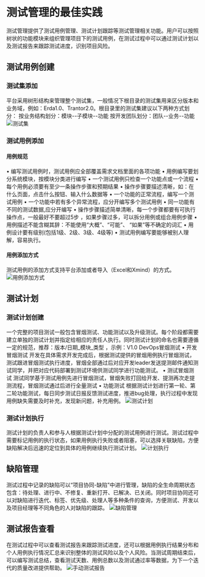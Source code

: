 # 测试管理的最佳实践

测试管理提供了测试用例管理、测试计划跟踪等测试管理相关功能。用户可以按照树状的功能模块来组织管理项目下的测试用例，在测试过程中可以通过测试计划以及测试报告来跟踪测试进度，识别项目风险。
## 测试用例创建
### 测试集添加
平台采用树形结构来管理整个测试集，一般情况下根目录的测试集用来区分版本和业务域，例如：Erda1.0、Trantor2.0。根目录里的测试集建议以下两种方式划分：
按业务结构划分：模块--子模块--功能
按开发团队划分：团队--业务--功能
![测试集](http://terminus-paas.oss-cn-hangzhou.aliyuncs.com/paas-doc/2021/08/18/3283f11a-fcd7-4f5b-aae4-02b27149d4dd.png)
### 测试用例添加
#### 用例规范
• 编写测试用例时，测试用例应全部覆盖需求文档里面的各项功能
• 用例编写要划分系统模块，按模块分类进行编写
• 一个测试用例只检查一个功能点或一个流程
• 每个用例必须要有至少一条操作步骤和预期结果
• 操作步骤要描述清晰，如：在什么页面，点击什么按钮、输入什么数据等
• 一个功能的正常流程，编写一个测试用例
• 一个功能中若有多个异常流程，应分开编写多个测试用例
• 同一功能有不同的测试数据,应分开编写
• 操作步骤描述简单清晰，每一个步骤都要有可执行操作点，一般最好不要超过5步 ，如果步骤过多，可以拆分用例或组合用例步骤
• 用例描述不能含糊其辞：不能使用“大概”、“可能”、 “如果”等不确定的词汇
• 用例设计要有级别(包括1级、2级、3级、4级等)
• 测试用例编写要能够被别人理解，容易执行。
#### 用例添加方式
测试用例的添加方式支持平台添加或者导入（Excel和Xmind）的方式。
![用例添加方式](http://terminus-paas.oss-cn-hangzhou.aliyuncs.com/paas-doc/2021/08/18/465e2e69-0d44-4a98-a9f0-1b781fb482da.png)
## 测试计划
### 测试计划创建
一个完整的项目测试一般包含冒烟测试、功能测试以及升级测试。每个阶段都需要建立单独的测试计划并指定给相应的责任人执行。同时测试计划的命名也需要遵循一定的规范，推荐：版本/日期_模块_类型 ，示例：V1.0 DevOps冒烟测试
• 开发冒烟测试
开发在具体需求开发完成后，根据测试提供的冒烟用例执行冒烟测试，测试跟进冒烟测试执行进度，冒烟全部通过后对应开发leader发送提测邮件通知测试同学，并把对应代码部署到测试环境供测试同学进行功能测试。
• 测试冒烟测试
测试同学基于测试用例先进行冒烟测试，冒烟失败打回给开发、提测再次走提测流程，冒烟测试通过后进行全量测试
• 功能测试
根据测试计划进行第一轮、第二轮功能测试，每日同步测试日报反馈测试进度，推进bug处理，执行过程中发现用例缺失需要及时补充，发现新问题，补充用例。
![测试计划](http://terminus-paas.oss-cn-hangzhou.aliyuncs.com/paas-doc/2021/08/18/91aeb5a2-6a7b-4422-b854-40373ecce4d0.png)
### 测试计划执行
测试计划的负责人和参与人根据测试计划中分配的测试用例进行测试。测试过程中需要标记用例的执行状态，如果用例执行失败或者阻塞，可以选择关联缺陷，方便缺陷解决后迅速的定位到具体的用例继续执行测试计划。
![计划执行](http://terminus-paas.oss-cn-hangzhou.aliyuncs.com/paas-doc/2021/08/18/757ee899-2e6f-407e-a983-1cbec6dc905b.png)
## 缺陷管理
测试过程中记录的缺陷可以“项目协同-缺陷”中进行管理，缺陷的全生命周期状态包含：待处理、进行中、不修复、重新打开、已解决、已关闭。同时项目协同还可以对缺陷进行迭代、标签、优先级、处理人等多种条件的查询，方便测试、开发以及项目经理等不同角色的人对缺陷的跟踪。
![缺陷管理](http://terminus-paas.oss-cn-hangzhou.aliyuncs.com/paas-doc/2021/08/19/579bd677-6b92-4ec4-845c-426e74f59f0a.png)
## 测试报告查看
在测试过程中可以查看测试报告来跟踪测试进度，还可以根据用例执行结果分布和个人用例执行情况汇总来识别整体的测试风险以及个人风险。当测试周期结束后，可以编写测试总结，查看测试天数、用例总数以及测试通过率等数据，为下一个迭代的质量改进提供帮助。
![手动测试报告](http://terminus-paas.oss-cn-hangzhou.aliyuncs.com/paas-doc/2021/08/19/ee688d43-4256-4f9f-a342-e3cb6263d75b.png)